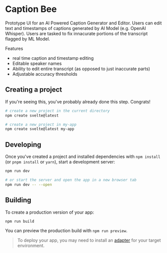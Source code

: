 # Caption Bee
Prototype UI for an AI Powered Caption Generator and Editor. Users can edit text and timestamps of captions generated by AI Model (e.g. OpenAI Whisper). Users are tasked to fix innacurate portions of the transcript flagged by ML Model. 

Features
-  real time caption and timestamp editing
-  Editable speaker names
-  Ability to edit entire transcript (as opposed to just inaccurate parts)
-  Adjustable accuracy thresholds


## Creating a project

If you're seeing this, you've probably already done this step. Congrats!

```bash
# create a new project in the current directory
npm create svelte@latest

# create a new project in my-app
npm create svelte@latest my-app
```

## Developing

Once you've created a project and installed dependencies with `npm install` (or `pnpm install` or `yarn`), start a development server:

```bash
npm run dev

# or start the server and open the app in a new browser tab
npm run dev -- --open
```

## Building

To create a production version of your app:

```bash
npm run build
```

You can preview the production build with `npm run preview`.

> To deploy your app, you may need to install an [adapter](https://kit.svelte.dev/docs/adapters) for your target environment.
